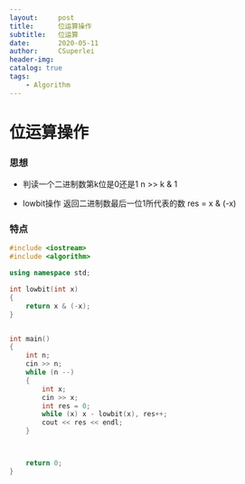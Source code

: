 ```yaml
---
layout:     post
title:      位运算操作
subtitle:   位运算
date:       2020-05-11
author:     CSuperlei
header-img: 
catalog: true
tags:
    - Algorithm
---
```

# 位运算操作

### 思想

* 判读一个二进制数第k位是0还是1  n >> k & 1

* lowbit操作 返回二进制数最后一位1所代表的数  res = x & (-x)

### 特点


```c++
#include <iostream>
#include <algorithm>

using namespace std;

int lowbit(int x)
{
    return x & (-x);
}


int main()
{
    int n;
    cin >> n;
    while (n --)
    {
        int x;
        cin >> x;
        int res = 0;        
        while (x) x - lowbit(x), res++;
        cout << res << endl;
    }



    return 0;
}




```

